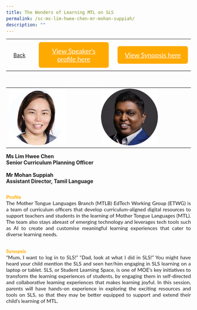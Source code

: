 ```yaml
---
title: The Wonders of Learning MTL on SLS
permalink: /sc-ms-lim-hwee-chen-mr-mohan-suppiah/
description: ""
---
```

<style>
  .video-container {
  position: relative;
  width: 100%;
  overflow: hidden;
  padding-top: 56.25%; 
}
.responsive-iframe {
  position: absolute;
  top: 0;
  left: 0;
  bottom: 0;
  right: 0;
  width: 100%;
  height: 100%;
  border: none;
}
.btntop {
    position: fixed;
    float: right;
    bottom: 20px;
    right: 80px;
    z-index: 99;
    boder: none;
    background-color: #3bb9ff;
    cursor: pointer;
    padding: 15px;
    boder-radius: 4px;
    color: #fff;
    font-weight: 600;
}
    .btn1,.btn2{
      font-size: 18px;
    font-family: Lato,sans-serif;
    background-color: #fa0;
    padding: 13px 13px;
    border-radius: 6px;
    text-align: center;
    display: block;
    margin-left: 8px;
  }
  @media only screen and (max-width: 600px){ 
  .btn1,.btn2{
   margin-left: -6px;
    padding: 1px 8px;
  }
  }
   .btn1:hover {
background-color: lightgrey;!important;
}
 .btn2:hover {
background-color: lightgrey;!important;
}
.content a {
margin-bottom:0rem;
text-decoration:none;
}
  img {
height:auto;
max-width:100%;
}
	
.tlimg img {
height:auto;
max-width:30%;
}
</style>


<table>
  <tbody><tr>   
        <td style="border: none;
  text-align: left;padding: 20px;">
<a href="/english-session">Back</a>
</td>
    <td style="border: none;
  text-align: left;padding: 8px;width: 43%;"> <a href="#C1" class="btn1" style="color:#fff;">View Speaker's profile here</a> </td>
    <td style="border: none;
  text-align: left;padding: 8px;width: 43%;">
      <a href="#C2" class="btn2" style="color:#fff;">  View Synopsis here</a>
    </td>
    </tr>
</tbody></table><br>

<table>
		<tbody><tr>
		<td>
		<img src="/images/EL/ms_lim hwee chen.png" style="width:65%"> 
		</td>
		<td>
		<img src="/images/EL/mr_mohan suppiah.png" style="width:65%">
		</td>
		</tr>
</tbody></table>


 <p> <strong>Ms Lim Hwee Chen<strong><br>
	 Senior Curriculum Planning Officer<br><br><strong>Mr Mohan Suppiah<strong>
	 <br>Assistant Director, Tamil Language </strong></strong></strong></strong></p><strong><strong><strong></strong></strong></strong>

 <h4 id="C1" style="padding-top:12px;margin:0px;color:#fa0;font-family:Lato,sans-serif;">Profile</h4>

<p style="margin:0px;font-family: Lato,sans-serif;text-align: justify">
The Mother Tongue Languages Branch (MTLB) EdTech Working Group (ETWG) is a team of curriculum officers that develop curriculum-aligned digital resources to support teachers and students in the learning of Mother Tongue Languages (MTL). The team also stays abreast of emerging technology and leverages tech tools such as AI to create and customise meaningful learning experiences that cater to diverse learning needs.
</p><br>
	<h4 id="C2" style="padding-top:12px;margin:0px;color:#fa0;font-family:Lato,sans-serif;">Synopsis</h4> 
<p style="margin:0px;font-family: Lato,sans-serif;text-align: justify;">
“Mum, I want to log in to SLS!” “Dad, look at what I did in SLS!”
You might have heard your child mention the SLS and seen her/him engaging in SLS learning on a laptop or tablet.
SLS, or Student Learning Space, is one of MOE’s key initiatives to transform the learning experiences of students, by engaging them in self-directed and collaborative learning experiences that makes learning joyful. In this session, parents will have hands-on experience in exploring the exciting resources and tools on SLS, so that they may be better equipped to support and extend their child’s learning of MTL.</p>
